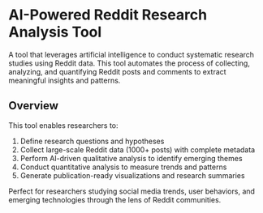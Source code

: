# AI-Powered Reddit Research Analysis Tool

A tool that leverages artificial intelligence to conduct systematic research studies using Reddit data. This tool automates the process of collecting, analyzing, and quantifying Reddit posts and comments to extract meaningful insights and patterns.

## Overview

This tool enables researchers to:
1. Define research questions and hypotheses
2. Collect large-scale Reddit data (1000+ posts) with complete metadata
3. Perform AI-driven qualitative analysis to identify emerging themes
4. Conduct quantitative analysis to measure trends and patterns
5. Generate publication-ready visualizations and research summaries

Perfect for researchers studying social media trends, user behaviors, and emerging technologies through the lens of Reddit communities.
